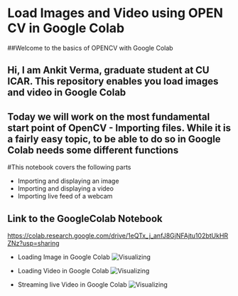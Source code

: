 # Load Images and Video using OPEN CV in Google Colab

##Welcome to the basics of OPENCV with Google Colab

## Hi, I am Ankit Verma, graduate student at CU ICAR. This repository enables you load images and video in Google Colab

## Today we will work on the most fundamental start point of OpenCV - Importing files. While it is a fairly easy topic, to be able to do so in Google Colab needs some different functions

#This notebook covers the following parts

- Importing and displaying an image
- Importing and displaying a video
- Importing live feed of a webcam
 

## Link to the GoogleColab Notebook
https://colab.research.google.com/drive/1eQTx_j_anfJ8GjNFAjtu102btUkHRZNz?usp=sharing

- Loading Image in Google Colab
![Visualizing](https://github.com/ankitcivic/OpenCV_load_in_GoogleColab/blob/main/samples/image_working.PNG?raw=true)

- Loading Video in Google Colab
![Visualizing](https://github.com/ankitcivic/OpenCV_load_in_GoogleColab/blob/main/samples/video_gif.gif?raw=true)

- Streaming live Video in Google Colab
![Visualizing](https://github.com/ankitcivic/OpenCV_load_in_GoogleColab/blob/main/samples/video_live.gif?raw=true)
